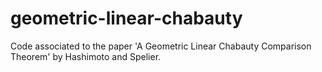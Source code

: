 # geometric-linear-chabauty
Code associated to the paper 'A Geometric Linear Chabauty Comparison Theorem' by Hashimoto and Spelier.
